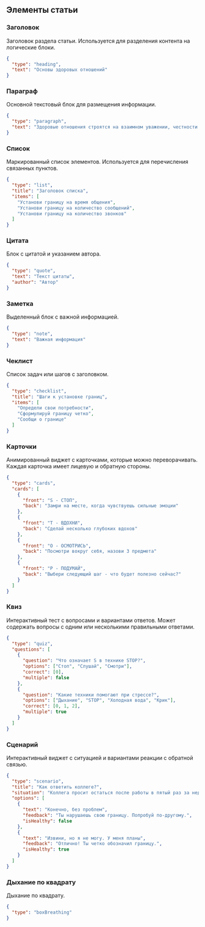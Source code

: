 ## Элементы статьи

### Заголовок

Заголовок раздела статьи. Используется для разделения контента на логические блоки.

```json
{
  "type": "heading",
  "text": "Основы здоровых отношений"
}
```

### Параграф

Основной текстовый блок для размещения информации.

```json
{
  "type": "paragraph",
  "text": "Здоровые отношения строятся на взаимном уважении, честности и поддержке."
}
```

### Список

Маркированный список элементов. Используется для перечисления связанных пунктов.

```json
{
  "type": "list",
  "title": "Заголовок списка",
  "items": [
    "Установи границу на время общения",
    "Установи границу на количество сообщений",
    "Установи границу на количество звонков"
  ]
}
```

### Цитата

Блок с цитатой и указанием автора.

```json
{
  "type": "quote",
  "text": "Текст цитаты",
  "author": "Автор"
}
```

### Заметка

Выделенный блок с важной информацией.

```json
{
  "type": "note",
  "text": "Важная информация"
}
```

### Чеклист

Список задач или шагов с заголовком.

```json
{
  "type": "checklist",
  "title": "Шаги к установке границ",
  "items": [
    "Определи свои потребности",
    "Сформулируй границу четко",
    "Сообщи о границе"
  ]
}
```

### Карточки

Анимированный виджет с карточками, которые можно переворачивать. Каждая карточка имеет лицевую и обратную стороны.

```json
{
  "type": "cards",
  "cards": [
    {
      "front": "S - СТОП",
      "back": "Замри на месте, когда чувствуешь сильные эмоции"
    },
    {
      "front": "T - ВДОХНИ",
      "back": "Сделай несколько глубоких вдохов"
    },
    {
      "front": "O - ОСМОТРИСЬ",
      "back": "Посмотри вокруг себя, назови 3 предмета"
    },
    {
      "front": "P - ПОДУМАЙ",
      "back": "Выбери следующий шаг - что будет полезно сейчас?"
    }
  ]
}
```

### Квиз

Интерактивный тест с вопросами и вариантами ответов. Может содержать вопросы с одним или несколькими правильными ответами.

```json
{
  "type": "quiz",
  "questions": [
    {
      "question": "Что означает S в технике STOP?",
      "options": ["Стоп", "Слушай", "Смотри"],
      "correct": [0],
      "multiple": false
    },
    {
      "question": "Какие техники помогают при стрессе?",
      "options": ["Дыхание", "STOP", "Холодная вода", "Крик"],
      "correct": [0, 1, 2],
      "multiple": true
    }
  ]
}
```

### Сценарий

Интерактивный виджет с ситуацией и вариантами реакции с обратной связью.

```json
{
  "type": "scenario",
  "title": "Как ответить коллеге?",
  "situation": "Коллега просит остаться после работы в пятый раз за неделю",
  "options": [
    {
      "text": "Конечно, без проблем",
      "feedback": "Ты нарушаешь свою границу. Попробуй по-другому.",
      "isHealthy": false
    },
    {
      "text": "Извини, но я не могу. У меня планы",
      "feedback": "Отлично! Ты четко обозначил границу.",
      "isHealthy": true
    }
  ]
}
```

### Дыхание по квадрату

Дыхание по квадрату.

```json
{
  "type": "boxBreathing"
}
```
